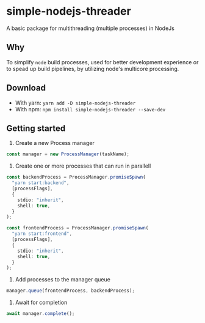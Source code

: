 # simple-nodejs-threader

A basic package for multithreading (multiple processes) in NodeJs

## Why

To simplify `node` build processes, used for better development experience or to spead up build pipelines, by utilizing node's multicore processing.

## Download

- With yarn: `yarn add -D simple-nodejs-threader`
- With npm: `npm install simple-nodejs-threader --save-dev`

## Getting started

1. Create a new Process manager

```typescript
const manager = new ProcessManager(taskName);
```

1. Create one or more processes that can run in parallell

```typescript
const backendProcess = ProcessManager.promiseSpawn(
  "yarn start:backend",
  [processFlags],
  {
    stdio: "inherit",
    shell: true,
  }
);

const frontendProcess = ProcessManager.promiseSpawn(
  "yarn start:frontend",
  [processFlags],
  {
    stdio: "inherit",
    shell: true,
  }
);
```

1. Add processes to the manager queue

```typescript
manager.queue(frontendProcess, backendProcess);
```

1. Await for completion

```typescript
await manager.complete();
```
